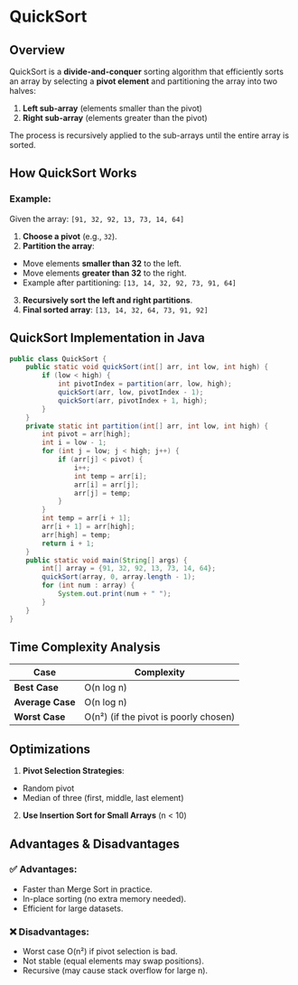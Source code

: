 # QuickSort

## Overview
QuickSort is a **divide-and-conquer** sorting algorithm that efficiently sorts an array by selecting a **pivot element** and partitioning the array into two halves:
1. **Left sub-array** (elements smaller than the pivot)
2. **Right sub-array** (elements greater than the pivot)

The process is recursively applied to the sub-arrays until the entire array is sorted.

## How QuickSort Works
### Example:
Given the array: `[91, 32, 92, 13, 73, 14, 64]`

1. **Choose a pivot** (e.g., `32`).
2. **Partition the array**:
- Move elements **smaller than 32** to the left.
- Move elements **greater than 32** to the right.
- Example after partitioning: `[13, 14, 32, 92, 73, 91, 64]`
3. **Recursively sort the left and right partitions**.
4. **Final sorted array**: `[13, 14, 32, 64, 73, 91, 92]`

## QuickSort Implementation in Java
```java
public class QuickSort {
    public static void quickSort(int[] arr, int low, int high) {
        if (low < high) {
            int pivotIndex = partition(arr, low, high);
            quickSort(arr, low, pivotIndex - 1);
            quickSort(arr, pivotIndex + 1, high);
        }
    }
    private static int partition(int[] arr, int low, int high) {
        int pivot = arr[high];
        int i = low - 1;
        for (int j = low; j < high; j++) {
            if (arr[j] < pivot) {
                i++;
                int temp = arr[i];
                arr[i] = arr[j];
                arr[j] = temp;
            }
        }
        int temp = arr[i + 1];
        arr[i + 1] = arr[high];
        arr[high] = temp;
        return i + 1;
    }
    public static void main(String[] args) {
        int[] array = {91, 32, 92, 13, 73, 14, 64};
        quickSort(array, 0, array.length - 1);
        for (int num : array) {
            System.out.print(num + " ");
        }
    }
}
```

## Time Complexity Analysis
| Case          | Complexity   |
|--------------|-------------|
| **Best Case**  | O(n log n) |
| **Average Case** | O(n log n) |
| **Worst Case**  | O(n²) (if the pivot is poorly chosen) |

## Optimizations
1. **Pivot Selection Strategies**:
- Random pivot
- Median of three (first, middle, last element)
2. **Use Insertion Sort for Small Arrays** (n < 10)

## Advantages & Disadvantages
### ✅ **Advantages:**
- Faster than Merge Sort in practice.
- In-place sorting (no extra memory needed).
- Efficient for large datasets.

### ❌ **Disadvantages:**
- Worst case O(n²) if pivot selection is bad.
- Not stable (equal elements may swap positions).
- Recursive (may cause stack overflow for large n).
